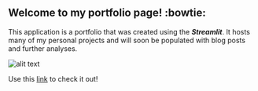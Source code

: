 ## Welcome to my portfolio page! :bowtie:

This application is a portfolio that was created using the ***Streamlit***. It hosts many of my personal projects and will soon be populated with blog posts and further analyses.

![alit text](https://videoapi-muybridge.vimeocdn.com/animated-thumbnails/image/23262380-2186-4f43-86ad-9a96c55114a5.gif?ClientID=vimeo-core-prod&Date=1649943283&Signature=8dc1014c80b5258dca6335967b3c979d2aa628ca)

Use this [link](https://share.streamlit.io/jonathjd/webapp/main/main.py) to check it out!